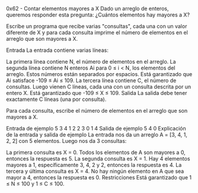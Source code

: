 0x62 - Contar elementos mayores a X
Dado un arreglo de enteros, queremos responder esta pregunta: ¿Cuántos elementos hay mayores a X?

Escribe un programa que recibe varias "consultas", cada una con un valor diferente de X y para cada consulta imprime el número de elementos en el arreglo que son mayores a X.

Entrada
La entrada contiene varias líneas:

La primera línea contiene N, el número de elementos en el arreglo.
La segunda línea contiene N enteros Ai para 0 ≤ i < N, los elementos del arreglo. Estos números están separados por espacios. Está garantizado que Ai satisface -109 ≤ Ai ≤ 109.
La tercera línea contiene C, el número de consultas.
Luego vienen C líneas, cada una con un consulta descrita por un entero X. Está garantizado que -109 ≤ X ≤ 109.
Salida
La salida debe tener exactamente C líneas (una por consulta).

Para cada consulta, escribe el número de elementos en el arreglo que son mayores a X.

Entrada de ejemplo
5
3 4 1 2 2
3
0
1
4
Salida de ejemplo
5
4
0
Explicación de la entrada y salida de ejemplo
La entrada nos da un arreglo A = [3, 4, 1, 2, 2] con 5 elementos. Luego nos da 3 consultas:

La primera consulta es X = 0. Todos los elementos de A son mayores a 0, entonces la respuesta es 5.
La segunda consulta es X = 1. Hay 4 elementos mayores a 1, específicamente 3, 4, 2 y 2, entonces la respuesta es 4.
La tercera y última consulta es X = 4. No hay ningún elemento en A que sea mayor a 4, entonces la respuesta es 0.
Restricciones
Está garantizado que 1 ≤ N ≤ 100 y 1 ≤ C ≤ 100.
